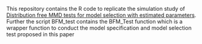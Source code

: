 This repository contains the R code to replicate the simulation study of [Distribution free MMD tests for model selection with estimated parameters](https://arxiv.org/abs/2305.07549). 
Further the script BFM_test contains the BFM_Test function which is a wrapper function to conduct the model specification and model selection test proposed in this paper
